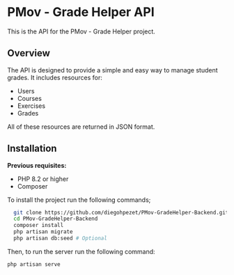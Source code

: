 # PMov - Grade Helper API

This is the API for the PMov - Grade Helper project.

## Overview

The API is designed to provide a simple and easy way to manage student grades. It includes resources for:

- Users
- Courses
- Exercises
- Grades

All of these resources are returned in JSON format.

## Installation

**Previous requisites:**

- PHP 8.2 or higher
- Composer

To install the project run the following commands;
```bash
  git clone https://github.com/diegohpezet/PMov-GradeHelper-Backend.git PMov-GradeHelper-Backend
  cd PMov-GradeHelper-Backend
  composer install
  php artisan migrate
  php artisan db:seed # Optional
```

Then, to run the server run the following command:
```bash
php artisan serve
```